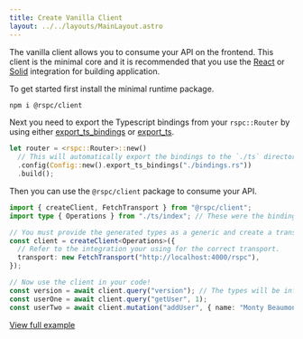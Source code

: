 ```yaml
---
title: Create Vanilla Client
layout: ../../layouts/MainLayout.astro
---
```


The vanilla client allows you to consume your API on the frontend. This client is the minimal core and it is recommended that you use the [React](/client/react) or [Solid](/client/solid) integration for building application.

To get started first install the minimal runtime package.

```bash
npm i @rspc/client
```

Next you need to export the Typescript bindings from your `rspc::Router` by using either [export_ts_bindings](/server/router#export_ts_bindings) or [export_ts](/server/router#exporting-the-typescript-bindings).

```rust
let router = <rspc::Router>::new()
  // This will automatically export the bindings to the `./ts` directory when you run build() in a non-release Rust build
  .config(Config::new().export_ts_bindings("./bindings.rs"))
  .build();
```

Then you can use the `@rspc/client` package to consume your API.

```ts
import { createClient, FetchTransport } from "@rspc/client";
import type { Operations } from "./ts/index"; // These were the bindings exported from your Rust code!

// You must provide the generated types as a generic and create a transport (in this example we are using HTTP Fetch) so that the client knows how to communicate with your API.
const client = createClient<Operations>({
  // Refer to the integration your using for the correct transport.
  transport: new FetchTransport("http://localhost:4000/rspc"),
});

// Now use the client in your code!
const version = await client.query("version"); // The types will be inferred from your backend.
const userOne = await client.query("getUser", 1);
const userTwo = await client.mutation("addUser", { name: "Monty Beaumont" });
```

[View full example](https://github.com/oscartbeaumont/rspc/tree/main/packages/example/react.tsx)
